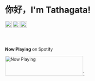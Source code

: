 <p align="center">
  <h1>你好，I'm Tathagata!</h1>
</p>

<a href="https://twitter.com/TathagataPaul11">
  <img align="left" width="22px" src="https://cdn.jsdelivr.net/npm/simple-icons@v3/icons/twitter.svg" />
</a>
<a href="https://www.linkedin.com/in/tathagata-paul/">
  <img align="left"  width="22px" src="https://cdn.jsdelivr.net/npm/simple-icons@v3/icons/linkedin.svg" />
</a>
<a href="https://github.com/4molybdenum2">
  <img ali
  gn="left" alt="Tathagata's Github" width="22px" src="https://cdn.jsdelivr.net/npm/simple-icons@v3/icons/github.svg" />
</a>

<br/><br/>

**Now Playing** on Spotify

<a href="https://now-playing-spotify-beta.vercel.app/now-playing?open">
    <img src="https://now-playing-spotify-beta.vercel.app/now-playing" width="256" height="64" alt="Now Playing">`
</a>
